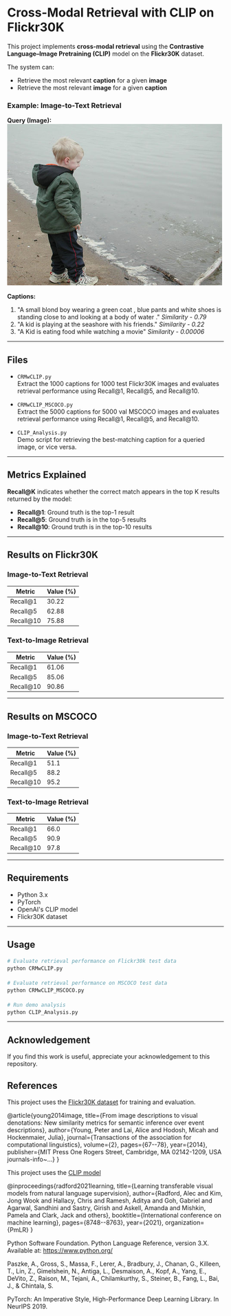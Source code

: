 

# Cross-Modal Retrieval with CLIP on Flickr30K

This project implements **cross-modal retrieval** using the **Contrastive Language–Image Pretraining (CLIP)** model on the **Flickr30K** dataset.

The system can:
- Retrieve the most relevant **caption** for a given **image**
- Retrieve the most relevant **image** for a given **caption**

### Example: Image-to-Text Retrieval

**Query (Image):** 
![Example Query Image](6734417.jpg)

**Captions:**
1. "A small blond boy wearing a green coat , blue pants and white shoes is standing close to and looking at a body of water ."   *Similarity - 0.79*
2. "A kid is playing at the seashore with his friends."   *Similarity - 0.22*
3. "A Kid is eating food while watching a movie"   *Similarity - 0.00006*

---

## Files

- `CRMwCLIP.py`  
  Extract the 1000 captions for 1000 test Flickr30K images and evaluates retrieval performance using Recall@1, Recall@5, and Recall@10.

- `CRMwCLIP_MSCOCO.py`  
  Extract the 5000 captions for 5000 val MSCOCO images and evaluates retrieval performance using Recall@1, Recall@5, and Recall@10.

- `CLIP_Analysis.py`  
  Demo script for retrieving the best-matching caption for a queried image, or vice versa.

---

## Metrics Explained

**Recall@K** indicates whether the correct match appears in the top K results returned by the model:

- **Recall@1**: Ground truth is the top-1 result
- **Recall@5**: Ground truth is in the top-5 results
- **Recall@10**: Ground truth is in the top-10 results

---

## Results on Flickr30K

### Image-to-Text Retrieval

| Metric     | Value (%) |
|------------|------------|
| Recall@1   | 30.22      |
| Recall@5   | 62.88      |
| Recall@10  | 75.88      |

### Text-to-Image Retrieval

| Metric     | Value (%) |
|------------|------------|
| Recall@1   | 61.06      |
| Recall@5   | 85.06      |
| Recall@10  | 90.86      |

---
## Results on MSCOCO

### Image-to-Text Retrieval

| Metric     | Value (%) |
|------------|------------|
| Recall@1   | 51.1      |
| Recall@5   | 88.2      |
| Recall@10  | 95.2      |

### Text-to-Image Retrieval

| Metric     | Value (%) |
|------------|------------|
| Recall@1   | 66.0      |
| Recall@5   | 90.9      |
| Recall@10  | 97.8      |

---

## Requirements

- Python 3.x
- PyTorch
- OpenAI's CLIP model
- Flickr30K dataset

---

## Usage

```bash
# Evaluate retrieval performance on Flickr30k test data
python CRMwCLIP.py

# Evaluate retrieval performance on MSCOCO test data
python CRMwCLIP_MSCOCO.py

# Run demo analysis
python CLIP_Analysis.py

```

---

## Acknowledgement

If you find this work is useful, appreciate your acknowledgement to this repository.  


## References 

This project uses the [Flickr30K dataset](http://shannon.cs.illinois.edu/DenotationGraph/) for training and evaluation.

@article{young2014image,
  title={From image descriptions to visual denotations: New similarity metrics for semantic inference over event descriptions},
  author={Young, Peter and Lai, Alice and Hodosh, Micah and Hockenmaier, Julia},
  journal={Transactions of the association for computational linguistics},
  volume={2},
  pages={67--78},
  year={2014},
  publisher={MIT Press One Rogers Street, Cambridge, MA 02142-1209, USA journals-info~…}
}

This project uses the [CLIP model](https://github.com/openai/CLIP)

@inproceedings{radford2021learning,
  title={Learning transferable visual models from natural language supervision},
  author={Radford, Alec and Kim, Jong Wook and Hallacy, Chris and Ramesh, Aditya and Goh, Gabriel and Agarwal, Sandhini and Sastry, Girish and Askell, Amanda and Mishkin, Pamela and Clark, Jack and others},
  booktitle={International conference on machine learning},
  pages={8748--8763},
  year={2021},
  organization={PmLR}
}

Python Software Foundation. Python Language Reference, version 3.X.
Available at: https://www.python.org/

Paszke, A., Gross, S., Massa, F., Lerer, A., Bradbury, J., Chanan, G.,
Killeen, T., Lin, Z., Gimelshein, N., Antiga, L., Desmaison, A.,
Kopf, A., Yang, E., DeVito, Z., Raison, M., Tejani, A., Chilamkurthy, S.,
Steiner, B., Fang, L., Bai, J., & Chintala, S.

PyTorch: An Imperative Style, High-Performance Deep Learning Library.
In NeurIPS 2019.

